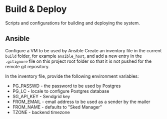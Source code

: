 # Build & Deploy

Scripts and configurations for building and deploying the system.

## Ansible

Configure a VM to be used by Ansible
Create an inventory file in the current `build` folder, for example
`ansible_host`, and add a new entry in the `.gitignore` file on this
project root folder so that it is not pushed for the remote git repository.

In the inventory file, provide the following environment variables:

- PG_PASSWD - the password to be used by Postgres
- PG_LC - locale to configure Postgres database
- SG_API_KEY - Sendgrid key
- FROM_EMAIL - email address to be used as a sender by the mailer
- FROM_NAME - defaults to "Sked Manager"
- TZONE - backend timezone
